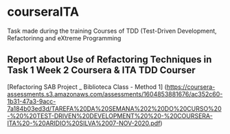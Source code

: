 # courseraITA
Task made during the training Courses of TDD (Test-Driven Development, Refactorinng and eXtreme Programming

## Report about Use of Refactoring Techniques in Task 1 Week 2 Coursera & ITA  TDD Courser

[Refactoring SAB Project _ Biblioteca Class - Method 1] (https://coursera-assessments.s3.amazonaws.com/assessments/1604853881676/ac352c60-1b31-47a3-9acc-7a184b03ed3d/TAREFA%20DA%20SEMANA%202%20DO%20CURSO%20-%20%20TEST-DRIVEN%20DEVELOPMENT%20%20-%20COURSERA-ITA%20-%20ARIDIO%20SILVA%2007-NOV-2020.pdf)

